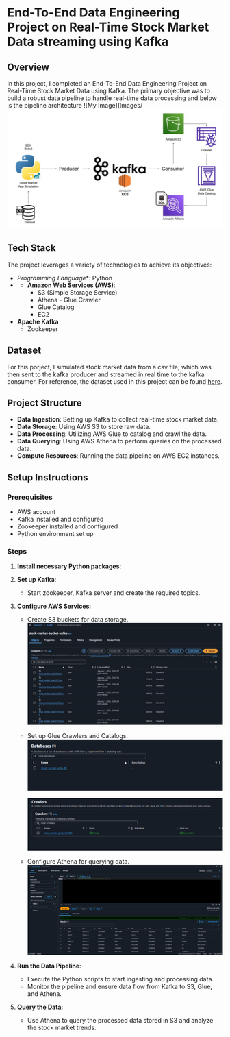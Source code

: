 # End-To-End Data Engineering Project on Real-Time Stock Market Data streaming using Kafka

## Overview
In this project, I completed an End-To-End Data Engineering Project on Real-Time Stock Market Data using Kafka. The primary objective was to build a robust data pipeline to handle real-time data processing and below is the pipeline architecture 
![My Image](Images/![My Image](Images/Architecture.png)

## Tech Stack
The project leverages a variety of technologies to achieve its objectives:

- *Programming Language**: Python
- - **Amazon Web Services (AWS)**:
     - S3 (Simple Storage Service)
    - Athena - Glue Crawler
    - Glue Catalog
    - EC2
- **Apache Kafka**
  - Zookeeper

## Dataset 
For this porject, I simulated stock market data from a csv file, which was then sent to the kafka producer and streamed in real time to the kafka consumer.
For reference, the dataset used in this project can be found [here](indexProcessed.csv). 

## Project Structure 
- **Data Ingestion**: Setting up Kafka to collect real-time stock market data. 
- **Data Storage**: Using AWS S3 to store raw data.
- **Data Processing**: Utilizing AWS Glue to catalog and crawl the data.
- **Data Querying**: Using AWS Athena to perform queries on the processed data.
- **Compute Resources**: Running the data pipeline on AWS EC2 instances.

## Setup Instructions 
### Prerequisites 
- AWS account
- Kafka installed and configured
- Zookeeper installed and configured
- Python environment set up

### Steps
1. **Install necessary Python packages**:
2. **Set up Kafka**:
     - Start zookeeper, Kafka server and create the required topics.
3. **Configure AWS Services**:
     - Create S3 buckets for data storage.
     ![My Image](Images/s3.png)

     - Set up Glue Crawlers and Catalogs.
        ![My Image](Images/Glue.png)

       ![My Image](Images/AWS_Crawler.png)
     - Configure Athena for querying data.
       ![My Image](Images/Athena.png)
       
4. **Run the Data Pipeline**:
     - Execute the Python scripts to start ingesting and processing data.
     - Monitor the pipeline and ensure data flow from Kafka to S3, Glue, and Athena.
5. **Query the Data**:
   - Use Athena to query the processed data stored in S3 and analyze the stock market trends.
